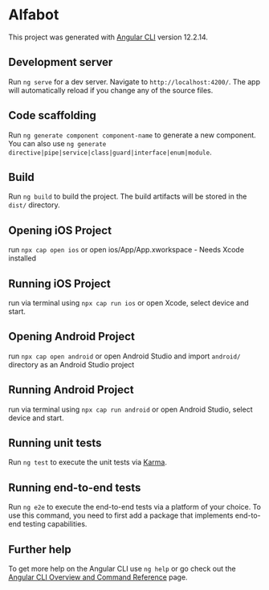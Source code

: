 # Alfabot

This project was generated with [Angular CLI](https://github.com/angular/angular-cli) version 12.2.14.

## Development server

Run `ng serve` for a dev server. Navigate to `http://localhost:4200/`. The app will automatically reload if you change any of the source files.

## Code scaffolding

Run `ng generate component component-name` to generate a new component. You can also use `ng generate directive|pipe|service|class|guard|interface|enum|module`.

## Build

Run `ng build` to build the project. The build artifacts will be stored in the `dist/` directory.

## Opening iOS Project

run `npx cap open ios` or open ios/App/App.xworkspace - Needs Xcode installed

## Running iOS Project

run via terminal using `npx cap run ios` or open Xcode, select device and start.

## Opening Android Project

run `npx cap open android` or open Android Studio and import `android/` directory as an Android Studio project

## Running Android Project

run via terminal using `npx cap run android` or open Android Studio, select device and start.

## Running unit tests

Run `ng test` to execute the unit tests via [Karma](https://karma-runner.github.io).

## Running end-to-end tests

Run `ng e2e` to execute the end-to-end tests via a platform of your choice. To use this command, you need to first add a package that implements end-to-end testing capabilities.

## Further help

To get more help on the Angular CLI use `ng help` or go check out the [Angular CLI Overview and Command Reference](https://angular.io/cli) page.
